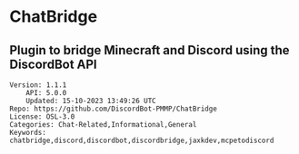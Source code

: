 # ChatBridge
## Plugin to bridge Minecraft and Discord using the DiscordBot API
```properties
Version: 1.1.1
    API: 5.0.0
    Updated: 15-10-2023 13:49:26 UTC
Repo: https://github.com/DiscordBot-PMMP/ChatBridge
License: OSL-3.0
Categories: Chat-Related,Informational,General
Keywords: chatbridge,discord,discordbot,discordbridge,jaxkdev,mcpetodiscord
```